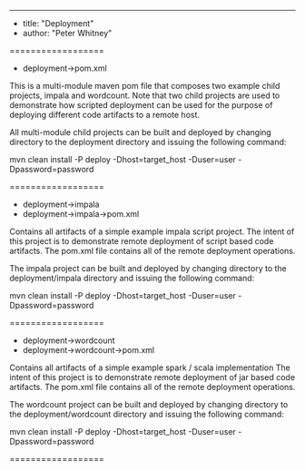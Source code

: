 ---
* title: "Deployment"
* author: "Peter Whitney"
 
==================
* deployment->pom.xml

This is a multi-module maven pom file that composes two example child projects, impala and wordcount. 
Note that two child projects are used to demonstrate how scripted deployment can be used for the purpose 
of deploying different code artifacts to a remote host.  

All multi-module child projects can be built and deployed by changing directory to the deployment directory 
and issuing the following command:

mvn clean install -P deploy -Dhost=target_host -Duser=user -Dpassword=password

==================
* deployment->impala
* deployment->impala->pom.xml

Contains all artifacts of a simple example impala script project. The intent of this project is to 
demonstrate remote deployment of script based code artifacts. The pom.xml file contains all of the 
remote deployment operations.

The impala project can be built and deployed by changing directory to 
the deployment/impala directory and issuing the following command:

mvn clean install -P deploy -Dhost=target_host -Duser=user -Dpassword=password

==================
* deployment->wordcount
* deployment->wordcount->pom.xml

Contains all artifacts of a simple example spark / scala implementation The intent of this project is to 
demonstrate remote deployment of jar based code artifacts. The pom.xml file contains all of the remote 
deployment operations.

The wordcount project can be built and deployed by changing directory to 
the deployment/wordcount directory and issuing the following command:

mvn clean install -P deploy -Dhost=target_host -Duser=user -Dpassword=password

==================

